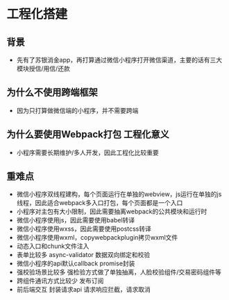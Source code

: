 # 工程化搭建

## 背景

- 先有了苏银消金app，再打算通过微信小程序打开微信渠道，主要的话有三大模块授信/用信/还款

## 为什么不使用跨端框架

- 因为只打算做微信端的小程序，并不需要跨端

## 为什么要使用Webpack打包 工程化意义

- 小程序需要长期维护/多人开发，因此工程化比较重要

## 重难点

- 微信小程序双线程建构，每个页面运行在单独的webview，js运行在单独的js线程，因此适合webpack多入口打包，每个页面都是一个入口
- 小程序对主包有大小限制，因此需要抽离webpack的公共模块和运行时
- 微信小程序使用js，因此需要使用babel转译
- 微信小程序使用wxss，因此需要使用postcss转译
- 微信小程序使用wxml，copywebpackplugin拷贝wxml文件
- 动态入口和chunk文件注入
- 表单比较多 async-validator 数据双向绑定和校验
- 微信小程序的api默认callback promise封装
- 强校验场景比较多 强检验方式做了单独抽离，人脸校验组件/交易密码组件等
- 跨组件通讯方式比较少 发布订阅
- 前后端交互 封装请求api 请求响应拦截，请求取消

